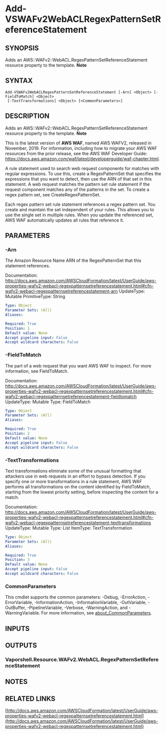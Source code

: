 # Add-VSWAFv2WebACLRegexPatternSetReferenceStatement

## SYNOPSIS
Adds an AWS::WAFv2::WebACL.RegexPatternSetReferenceStatement resource property to the template.
**Note**

## SYNTAX

```
Add-VSWAFv2WebACLRegexPatternSetReferenceStatement [-Arn] <Object> [-FieldToMatch] <Object>
 [-TextTransformations] <Object> [<CommonParameters>]
```

## DESCRIPTION
Adds an AWS::WAFv2::WebACL.RegexPatternSetReferenceStatement resource property to the template.
**Note**

This is the latest version of **AWS WAF**, named AWS WAFV2, released in November, 2019.
For information, including how to migrate your AWS WAF resources from the prior release, see the AWS WAF Developer Guide: https://docs.aws.amazon.com/waf/latest/developerguide/waf-chapter.html.

A rule statement used to search web request components for matches with regular expressions.
To use this, create a RegexPatternSet that specifies the expressions that you want to detect, then use the ARN of that set in this statement.
A web request matches the pattern set rule statement if the request component matches any of the patterns in the set.
To create a regex pattern set, see CreateRegexPatternSet.

Each regex pattern set rule statement references a regex pattern set.
You create and maintain the set independent of your rules.
This allows you to use the single set in multiple rules.
When you update the referenced set, AWS WAF automatically updates all rules that reference it.

## PARAMETERS

### -Arn
The Amazon Resource Name ARN of the RegexPatternSet that this statement references.

Documentation: http://docs.aws.amazon.com/AWSCloudFormation/latest/UserGuide/aws-properties-wafv2-webacl-regexpatternsetreferencestatement.html#cfn-wafv2-webacl-regexpatternsetreferencestatement-arn
UpdateType: Mutable
PrimitiveType: String

```yaml
Type: Object
Parameter Sets: (All)
Aliases:

Required: True
Position: 1
Default value: None
Accept pipeline input: False
Accept wildcard characters: False
```

### -FieldToMatch
The part of a web request that you want AWS WAF to inspect.
For more information, see FieldToMatch.

Documentation: http://docs.aws.amazon.com/AWSCloudFormation/latest/UserGuide/aws-properties-wafv2-webacl-regexpatternsetreferencestatement.html#cfn-wafv2-webacl-regexpatternsetreferencestatement-fieldtomatch
UpdateType: Mutable
Type: FieldToMatch

```yaml
Type: Object
Parameter Sets: (All)
Aliases:

Required: True
Position: 2
Default value: None
Accept pipeline input: False
Accept wildcard characters: False
```

### -TextTransformations
Text transformations eliminate some of the unusual formatting that attackers use in web requests in an effort to bypass detection.
If you specify one or more transformations in a rule statement, AWS WAF performs all transformations on the content identified by FieldToMatch, starting from the lowest priority setting, before inspecting the content for a match.

Documentation: http://docs.aws.amazon.com/AWSCloudFormation/latest/UserGuide/aws-properties-wafv2-webacl-regexpatternsetreferencestatement.html#cfn-wafv2-webacl-regexpatternsetreferencestatement-texttransformations
UpdateType: Mutable
Type: List
ItemType: TextTransformation

```yaml
Type: Object
Parameter Sets: (All)
Aliases:

Required: True
Position: 3
Default value: None
Accept pipeline input: False
Accept wildcard characters: False
```

### CommonParameters
This cmdlet supports the common parameters: -Debug, -ErrorAction, -ErrorVariable, -InformationAction, -InformationVariable, -OutVariable, -OutBuffer, -PipelineVariable, -Verbose, -WarningAction, and -WarningVariable. For more information, see [about_CommonParameters](http://go.microsoft.com/fwlink/?LinkID=113216).

## INPUTS

## OUTPUTS

### Vaporshell.Resource.WAFv2.WebACL.RegexPatternSetReferenceStatement
## NOTES

## RELATED LINKS

[http://docs.aws.amazon.com/AWSCloudFormation/latest/UserGuide/aws-properties-wafv2-webacl-regexpatternsetreferencestatement.html](http://docs.aws.amazon.com/AWSCloudFormation/latest/UserGuide/aws-properties-wafv2-webacl-regexpatternsetreferencestatement.html)

